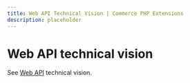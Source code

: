```yaml
---
title: Web API Technical Vision | Commerce PHP Extensions
description: placeholder 
---
```


# Web API technical vision

See [Web API](https://devdocs.magento.com/guides/v2.4/get-started/bk-get-started-api.html) technical vision.
